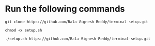 # Run the following commands

```
git clone https://github.com/Bala-Vignesh-Reddy/terminal-setup.git
```
```
chmod +x setup.sh
```
```
./setup.sh https://github.com/Bala-Vignesh-Reddy/terminal-setup.git 
```
